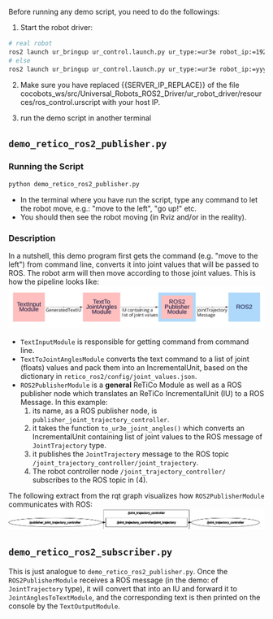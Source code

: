 Before running any demo script, you need to do the followings:
1. Start the robot driver:  <!--change the ros ip controller as well-->
```bash
# real robot
ros2 launch ur_bringup ur_control.launch.py ur_type:=ur3e robot_ip:=192.168.0.4 launch_rviz:=true reverse_ip:=<your ip> limited:=true
# else
ros2 launch ur_bringup ur_control.launch.py ur_type:=ur3e robot_ip:=yyy.yyy.yyy.yyy launch_rviz:=true use_fake_hardware:=true limited:=true
```
2. Make sure you have replaced {{SERVER_IP_REPLACE}} of the file cocobots_ws/src/Universal_Robots_ROS2_Driver/ur_robot_driver/resources/ros_control.urscript with your host IP.

3. run the demo script in another terminal

## `demo_retico_ros2_publisher.py`
### Running the Script
```bash
python demo_retico_ros2_publisher.py
```
- In the terminal where you have run the script, type any command to let the robot move, e.g.: "move to the left", "go up!" etc.
- You should then see the robot moving (in Rviz and/or in the reality).

### Description
In a nutshell, this demo program first gets the command (e.g. "move to the left") from command line, converts it into joint values that will be passed to ROS. The robot arm will then move according to those joint values. This is how the pipeline looks like:
![image](./images/demo_retico_ros2_publisher.jpg) <!--cannot be displayed lol-->

- `TextInputModule` is responsible for getting command from command line.
- `TextToJointAnglesModule` converts the text command to a list of joint (floats) values and pack them into an IncrementalUnit, based on the dictionary in `retico_ros2/config/joint_values.json`.
- `ROS2PublisherModule` is a **general** ReTiCo Module as well as a ROS publisher node which translates an ReTiCo IncrementalUnit (IU) to a ROS Message. In this example:
    1. its name, as a ROS publisher node, is `publisher_joint_trajectory_controller`.
    2. it takes the function `to_ur3e_joint_angles()` which converts an IncrementalUnit containing list of joint values to the ROS message of `JointTrajectory` type.
    3. it publishes the `JointTrajectory` message to the ROS topic `/joint_trajectory_controller/joint_trajectory`.
    4. The robot controller node `/joint_trajectory_controller/` subscribes to the ROS topic in (4).

The following extract from the rqt graph visualizes how `ROS2PublisherModule` communicates with ROS:
![image](./images/publisher_rqt.png)

## `demo_retico_ros2_subscriber.py` 
This is just analogue to `demo_retico_ros2_publisher.py`. Once the `ROS2PublisherModule` receives a ROS message (in the demo: of `JointTrajectory` type), it will convert that into an IU and forward it to `JointAnglesToTextModule`, and the corresponding text is then printed on the console by the `TextOutputModule`.


